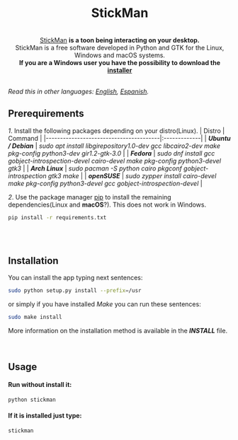 <div align="center">
  <h1>StickMan</h1>
</div>

<br>
<div align="center">
  <a href="https://andy-thor.github.io/StickMan">StickMan</a>
  <strong> is a toon being interacting on your desktop.</strong>
</div>

<div align="center">
  StickMan is a free software developed in Python and GTK for the Linux, Windows and macOS systems.
</div>

<div align="center">
  <strong>If you are a Windows user you have the possibility to download the <a href="https://github.com/Andy-thor/StickMan/releases/download/v0.3.1/stickman-0.3.1.exe">installer</a></strong> 
</div>

<br>

*Read this in other languages: [English](README.md), [Espanish](README.es.md).*

## Prerequirements
*1*. Install the following packages depending on your distro(Linux).
| Distro                                   | Command  |
|----------------------------------------|:-------------|
| ___Ubuntu / Debian___ | _sudo apt install libgirepository1.0-dev gcc libcairo2-dev make pkg-config python3-dev gir1.2-gtk-3.0_ |
| ___Fedora___ | _sudo dnf install gcc gobject-introspection-devel cairo-devel make pkg-config python3-devel gtk3_ |
| ___Arch Linux___ | _sudo pacman -S python cairo pkgconf gobject-introspection gtk3 make_ |
| ___openSUSE___ | _sudo zypper install cairo-devel make pkg-config python3-devel gcc gobject-introspection-devel_ |

*2*. Use the package manager [pip] to install the remaining dependencies(Linux and __macOS__?). This does not work in Windows.
```bash
pip install -r requirements.txt
```
<br><br>
## Installation

You can install the app typing next sentences:

```bash
sudo python setup.py install --prefix=/usr
```
or simply if you have installed _Make_ you can run these sentences:
```bash
sudo make install
```
More information on the installation method is available in the __*INSTALL*__ file.

<br>

## Usage

#### Run without install it:
```bash
python stickman
```
#### If it is installed just type:
```bash
stickman
```

[pip]: https://pip.pypa.io/en/stable/
